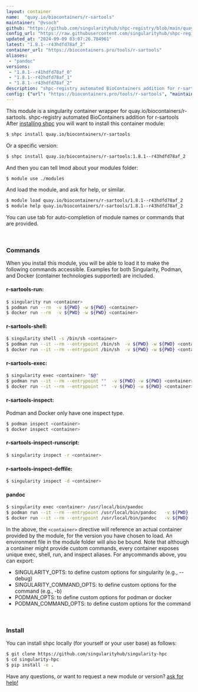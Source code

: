 ```yaml
---
layout: container
name:  "quay.io/biocontainers/r-sartools"
maintainer: "@vsoch"
github: "https://github.com/singularityhub/shpc-registry/blob/main/quay.io/biocontainers/r-sartools/container.yaml"
config_url: "https://raw.githubusercontent.com/singularityhub/shpc-registry/main/quay.io/biocontainers/r-sartools/container.yaml"
updated_at: "2024-09-09 03:07:26.784961"
latest: "1.8.1--r43hdfd78af_2"
container_url: "https://biocontainers.pro/tools/r-sartools"
aliases:
 - "pandoc"
versions:
 - "1.8.1--r41hdfd78af_0"
 - "1.8.1--r42hdfd78af_1"
 - "1.8.1--r43hdfd78af_2"
description: "shpc-registry automated BioContainers addition for r-sartools"
config: {"url": "https://biocontainers.pro/tools/r-sartools", "maintainer": "@vsoch", "description": "shpc-registry automated BioContainers addition for r-sartools", "latest": {"1.8.1--r43hdfd78af_2": "sha256:adab0b080d633dedd4e28e64db9aa9028934bb542eee4c9c0948cd4584833520"}, "tags": {"1.8.1--r41hdfd78af_0": "sha256:4ba629e9bc716be475498dec39aa0eff4482bc28029cb3bbeeebffc3a7b55e57", "1.8.1--r42hdfd78af_1": "sha256:a84b6d0930b43c96df00e0c1f114f5dc73c10dd38a1f52df34df64d408fd53cd", "1.8.1--r43hdfd78af_2": "sha256:adab0b080d633dedd4e28e64db9aa9028934bb542eee4c9c0948cd4584833520"}, "docker": "quay.io/biocontainers/r-sartools", "aliases": {"pandoc": "/usr/local/bin/pandoc"}}
---
```


This module is a singularity container wrapper for quay.io/biocontainers/r-sartools.
shpc-registry automated BioContainers addition for r-sartools
After [installing shpc](#install) you will want to install this container module:


```bash
$ shpc install quay.io/biocontainers/r-sartools
```

Or a specific version:

```bash
$ shpc install quay.io/biocontainers/r-sartools:1.8.1--r43hdfd78af_2
```

And then you can tell lmod about your modules folder:

```bash
$ module use ./modules
```

And load the module, and ask for help, or similar.

```bash
$ module load quay.io/biocontainers/r-sartools/1.8.1--r43hdfd78af_2
$ module help quay.io/biocontainers/r-sartools/1.8.1--r43hdfd78af_2
```

You can use tab for auto-completion of module names or commands that are provided.

<br>

### Commands

When you install this module, you will be able to load it to make the following commands accessible.
Examples for both Singularity, Podman, and Docker (container technologies supported) are included.

#### r-sartools-run:

```bash
$ singularity run <container>
$ podman run --rm  -v ${PWD} -w ${PWD} <container>
$ docker run --rm  -v ${PWD} -w ${PWD} <container>
```

#### r-sartools-shell:

```bash
$ singularity shell -s /bin/sh <container>
$ podman run --it --rm --entrypoint /bin/sh  -v ${PWD} -w ${PWD} <container>
$ docker run --it --rm --entrypoint /bin/sh  -v ${PWD} -w ${PWD} <container>
```

#### r-sartools-exec:

```bash
$ singularity exec <container> "$@"
$ podman run --it --rm --entrypoint ""  -v ${PWD} -w ${PWD} <container> "$@"
$ docker run --it --rm --entrypoint ""  -v ${PWD} -w ${PWD} <container> "$@"
```

#### r-sartools-inspect:

Podman and Docker only have one inspect type.

```bash
$ podman inspect <container>
$ docker inspect <container>
```

#### r-sartools-inspect-runscript:

```bash
$ singularity inspect -r <container>
```

#### r-sartools-inspect-deffile:

```bash
$ singularity inspect -d <container>
```


#### pandoc

```bash
$ singularity exec <container> /usr/local/bin/pandoc
$ podman run --it --rm --entrypoint /usr/local/bin/pandoc   -v ${PWD} -w ${PWD} <container> -c " $@"
$ docker run --it --rm --entrypoint /usr/local/bin/pandoc   -v ${PWD} -w ${PWD} <container> -c " $@"
```



In the above, the `<container>` directive will reference an actual container provided
by the module, for the version you have chosen to load. An environment file in the
module folder will also be bound. Note that although a container
might provide custom commands, every container exposes unique exec, shell, run, and
inspect aliases. For anycommands above, you can export:

 - SINGULARITY_OPTS: to define custom options for singularity (e.g., --debug)
 - SINGULARITY_COMMAND_OPTS: to define custom options for the command (e.g., -b)
 - PODMAN_OPTS: to define custom options for podman or docker
 - PODMAN_COMMAND_OPTS: to define custom options for the command

<br>

### Install

You can install shpc locally (for yourself or your user base) as follows:

```bash
$ git clone https://github.com/singularityhub/singularity-hpc
$ cd singularity-hpc
$ pip install -e .
```

Have any questions, or want to request a new module or version? [ask for help!](https://github.com/singularityhub/singularity-hpc/issues)